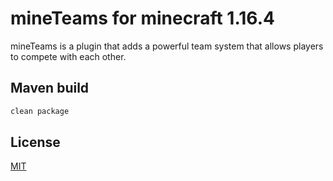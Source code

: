 # mineTeams for minecraft 1.16.4

mineTeams is a plugin that adds a powerful team system that allows players to compete with each other.

## Maven build

```bash
clean package
```

## License
[MIT](https://choosealicense.com/licenses/mit/)
